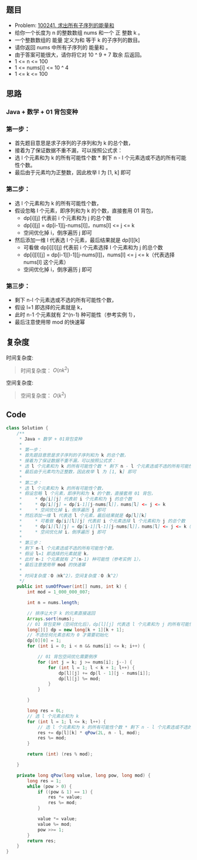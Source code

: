 ## 题目

* Problem: [100241. 求出所有子序列的能量和](https://leetcode.cn/problems/find-the-sum-of-the-power-of-all-subsequences/description/)
* 给你一个长度为 n 的整数数组 nums 和一个 正 整数 k 。
* 一个整数数组的 能量 定义为和 等于 k 的子序列的数目。
* 请你返回 nums 中所有子序列的 能量和 。
* 由于答案可能很大，请你将它对 10 ^ 9 + 7 取余 后返回。
* 1 <= n <= 100
* 1 <= nums[i] <= 10 ^ 4
* 1 <= k <= 100

## 思路

### Java + 数学 + 01 背包变种

### 第一步：
* 首先题目意思是求子序列的子序列和为 k 的总个数，
* 接着为了保证数据不重不漏，可以按照公式求：
* 选 l 个元素和为 k 的所有可能性个数 * 剩下 n - l 个元素选或不选的所有可能性个数。
* 最后由于元素均为正整数，因此枚举 l 为 [1, k] 即可

### 第二步：
* 选 l 个元素和为 k 的所有可能性个数，
* 假设忽略 l 个元素，即序列和为 k 的个数，直接套用 01 背包，
    * dp[i][j] 代表前 i 个元素和为 j 的总个数
    * dp[i][j] = dp[i-1][j-nums[l]]，nums[l] <= j <= k
    * 空间优化掉 i，倒序遍历 j 即可
* 然后添加一维 l 代表选 l 个元素，最后结果就是 dp[l][k]
    * 可看做 dp[i][l][j] 代表前 i 个元素选择 l 个元素和为 j 的总个数
    * dp[i][l][j] = dp[i-1][l-1][j-nums[l]]，nums[l] <= j <= k（代表选择 nums[l] 这个元素）
    * 空间优化掉 i，倒序遍历 j 即可

### 第三步：
* 剩下 n-l 个元素选或不选的所有可能性个数，
* 假设 l=1 即选择的元素就是 k，
* 此时 n-1 个元素就有 2^(n-1) 种可能性（参考实例 1），
* 最后注意使用带 mod 的快速幂

## 复杂度

时间复杂度:
> 时间复杂度： $O(nk^2)$

空间复杂度:
> 空间复杂度： $O(k^2)$



## Code
```Java []
class Solution {
    /**
     * Java + 数学 + 01背包变种
     *
     * 第一步：
     * 首先题目意思是求子序列的子序列和为 k 的总个数，
     * 接着为了保证数据不重不漏，可以按照公式求：
     * 选 l 个元素和为 k 的所有可能性个数 * 剩下 n - l 个元素选或不选的所有可能性个数。
     * 最后由于元素均为正整数，因此枚举 l 为 [1, k] 即可
     *
     * 第二步：
     * 选 l 个元素和为 k 的所有可能性个数，
     * 假设忽略 l 个元素，即序列和为 k 的个数，直接套用 01 背包，
     *     * dp[i][j] 代表前 i 个元素和为 j 的总个数
     *     * dp[i][j] = dp[i-1][j-nums[l]]，nums[l] <= j <= k
     *     * 空间优化掉 i，倒序遍历 j 即可
     * 然后添加一维 l 代表选 l 个元素，最后结果就是 dp[l][k]
     *     * 可看做 dp[i][l][j] 代表前 i 个元素选择 l 个元素和为 j 的总个数
     *     * dp[i][l][j] = dp[i-1][l-1][j-nums[l]]，nums[l] <= j <= k（代表选择 nums[l] 这个元素）
     *     * 空间优化掉 i，倒序遍历 j 即可
     *
     * 第三步：
     * 剩下 n-l 个元素选或不选的所有可能性个数，
     * 假设 l=1 即选择的元素就是 k，
     * 此时 n-1 个元素就有 2^(n-1) 种可能性（参考实例 1），
     * 最后注意使用带 mod 的快速幂
     *
     * 时间复杂度：O（nk^2），空间复杂度：O（k^2）
     */
    public int sumOfPower(int[] nums, int k) {
        int mod = 1_000_000_007;

        int n = nums.length;

        // 排序让大于 k 的元素直接返回
        Arrays.sort(nums);
        // 01 背包变种（空间优化后），dp[l][j] 代表选 l 个元素和为 j 的所有可能性个数
        long[][] dp = new long[k + 1][k + 1];
        // 不选任何元素总和为 0 才需要初始化
        dp[0][0] = 1;
        for (int i = 0; i < n && nums[i] <= k; i++) {

            // 01 背包空间优化需要倒序
            for (int j = k; j >= nums[i]; j--) {
                for (int l = 1; l < k + 1; l++) {
                    dp[l][j] += dp[l - 1][j - nums[i]];
                    dp[l][j] %= mod;
                }
            }

        }

        long res = 0L;
        // 选 l 个元素总和为 k
        for (int l = 1; l <= k; l++) {
            // 选 l 个元素和为 k 的所有可能性个数 * 剩下 n - l 个元素选或不选的所有可能性个数 *
            res += dp[l][k] * qPow(2L, n - l, mod);
            res %= mod;
        }

        return (int) (res % mod);

    }

    private long qPow(long value, long pow, long mod) {
        long res = 1;
        while (pow > 0) {
            if ((pow & 1) == 1) {
                res *= value;
                res %= mod;
            }

            value *= value;
            value %= mod;
            pow >>= 1;
        }
        return res;
    }
}
```
